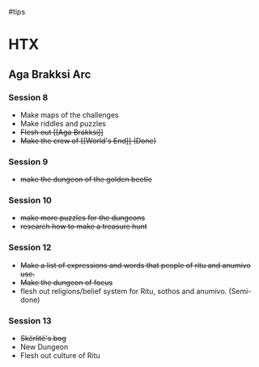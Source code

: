 #tips 
# HTX
## Aga Brakksi Arc
### Session 8
- Make maps of the challenges
- Make riddles and puzzles
- ~~Flesh out [[Aga Brakksi]]~~
- ~~Make the crew of [[World's End]] (Done)~~

### Session 9
- ~~make the dungeon of the golden beetle~~

### Session 10
- ~~make more puzzles for the dungeons~~
- ~~research how to make a treasure hunt~~

### Session 12
- ~~Make a list of expressions and words that people of ritu and anumivo use.~~
- ~~Make the dungeon of focus~~
- flesh out religions/belief system for Ritu, sothos and anumivo. (Semi-done)

### Session 13
- ~~Skërlitë's bog~~
- New Dungeon
- Flesh out culture of Ritu
